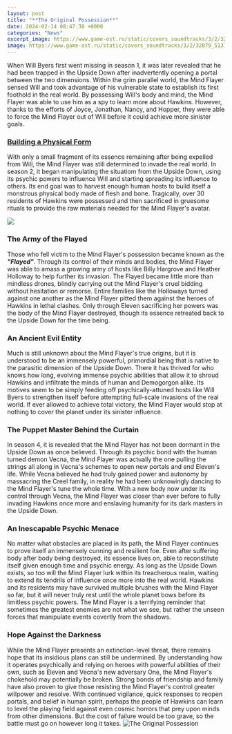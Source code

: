 ```yaml
---
layout: post
title: "**The Original Possession**"
date: 2024-02-14 08:47:38 +0000
categories: "News"
excerpt_image: https://www.game-ost.ru/static/covers_soundtracks/3/2/32079_513169.jpg
image: https://www.game-ost.ru/static/covers_soundtracks/3/2/32079_513169.jpg
---
```


When Will Byers first went missing in season 1, it was later revealed that he had been trapped in the Upside Down after inadvertently opening a portal between the two dimensions. Within the grim parallel world, the Mind Flayer sensed Will and took advantage of his vulnerable state to establish its first foothold in the real world. By possessing Will's body and mind, the Mind Flayer was able to use him as a spy to learn more about Hawkins. However, thanks to the efforts of Joyce, Jonathan, Nancy, and Hopper, they were able to force the Mind Flayer out of Will before it could achieve more sinister goals.
### [Building a Physical Form](https://store.fi.io.vn/xmas-matching-outfits-for-holiday-chinchilla-christmas-tree-1) 
With only a small fragment of its essence remaining after being expelled from Will, the Mind Flayer was still determined to invade the real world. In season 2, it began manipulating the situatiom from the Upside Down, using its psychic powers to influence Will and starting spreading its influence to others. Its end goal was to harvest enough human hosts to build itself a monstrous physical body made of flesh and bone. Tragically, over 30 residents of Hawkins were possessed and then sacrificed in gruesome rituals to provide the raw materials needed for the Mind Flayer's avatar.

![](https://www.yourprops.com/movieprops/original/yp50a565f90eea16.68230306/The-Possession-Natasha-Calis-Em-screen-worn-distressed-nightgown-2.jpg)
### **The Army of the Flayed**
Those who fell victim to the Mind Flayer's possession became known as the **_"Flayed"_**. Through its control of their minds and bodies, the Mind Flayer was able to amass a growing army of hosts like Billy Hargrove and Heather Holloway to help further its invasion. The Flayed became little more than mindless drones, blindly carrying out the Mind Flayer's cruel bidding without hesitation or remorse. Entire families like the Holloways turned against one another as the Mind Flayer pitted them against the heroes of Hawkins in lethal clashes. Only through Eleven sacrificing her powers was the body of the Mind Flayer destroyed, though its essence retreated back to the Upside Down for the time being.
### **An Ancient Evil Entity**
Much is still unknown about the Mind Flayer's true origins, but it is understood to be an immensely powerful, primordial being that is native to the parasitic dimension of the Upside Down. There it has thrived for who knows how long, evolving immense psychic abilities that allow it to shroud Hawkins and infiltrate the minds of human and Demogorgon alike. Its motives seem to be simply feeding off psychically-attuned hosts like Will Byers to strengthen itself before attempting full-scale invasions of the real world. If ever allowed to achieve total victory, the Mind Flayer would stop at nothing to cover the planet under its sinister influence.
### **The Puppet Master Behind the Curtain** 
In season 4, it is revealed that the Mind Flayer has not been dormant in the Upside Down as once believed. Through its psychic bond with the human turned demon Vecna, the Mind Flayer was actually the one pulling the strings all along in Vecna's schemes to open new portals and end Eleven's life. While Vecna believed he had truly gained power and autonomy by massacring the Creel family, in reality he had been unknowingly dancing to the Mind Flayer's tune the whole time. With a new body now under its control through Vecna, the Mind Flayer was closer than ever before to fully invading Hawkins once more and enslaving humanity for its dark masters in the Upside Down. 
### **An Inescapable Psychic Menace**
No matter what obstacles are placed in its path, the Mind Flayer continues to prove itself an immensely cunning and resilient foe. Even after suffering body after body being destroyed, its essence lives on, able to reconstitute itself given enough time and psychic energy. As long as the Upside Down exists, so too will the Mind Flayer lurk within its treacherous realm, waiting to extend its tendrils of influence once more into the real world. Hawkins and its residents may have survived multiple brushes with the Mind Flayer so far, but it will never truly rest until the whole planet bows before its limitless psychic powers. The Mind Flayer is a terrifying reminder that sometimes the greatest enemies are not what we see, but rather the unseen forces that manipulate events covertly from the shadows.
### **Hope Against the Darkness**
While the Mind Flayer presents an extinction-level threat, there remains hope that its insidious plans can still be undermined. By understanding how it operates psychically and relying on heroes with powerful abilities of their own, such as Eleven and Vecna's new adversary One, the Mind Flayer's chokehold may potentially be broken. Strong bonds of friendship and family have also proven to give those resisting the Mind Flayer's control greater willpower and resolve. With continued vigilance, quick responses to reopen portals, and belief in human spirit, perhaps the people of Hawkins can learn to level the playing field against even cosmic horrors that prey upon minds from other dimensions. But the cost of failure would be too grave, so the battle must go on however long it takes.
![**The Original Possession**](https://www.game-ost.ru/static/covers_soundtracks/3/2/32079_513169.jpg)